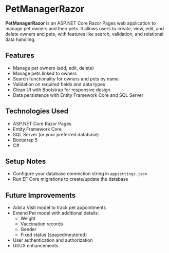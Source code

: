 # PetManagerRazor

**PetManagerRazor** is an ASP.NET Core Razor Pages web application to manage pet owners and their pets. It allows users to create, view, edit, and delete owners and pets, with features like search, validation, and relational data handling.

## Features

- Manage pet owners (add, edit, delete)
- Manage pets linked to owners
- Search functionality for owners and pets by name
- Validation on required fields and data types
- Clean UI with Bootstrap for responsive design
- Data persistence with Entity Framework Core and SQL Server

## Technologies Used

- ASP.NET Core Razor Pages
- Entity Framework Core
- SQL Server (or your preferred database)
- Bootstrap 5
- C#

## Setup Notes

- Configure your database connection string in `appsettings.json`
- Run EF Core migrations to create/update the database

 ## Future Improvements

- Add a Visit model to track pet appointments
- Extend Pet model with additional details:
  - Weight
  - Vaccination records
  - Gender
  - Fixed status (spayed/neutered)
- User authentication and authorization
- UI/UX enhancements
